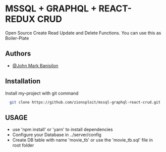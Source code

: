
# MSSQL + GRAPHQL + REACT-REDUX CRUD

Open Source Create Read Update and Delete Functions.
You can use this as Boiler-Plate
## Authors

- [@John Mark Banisilon](https://www.facebook.com/crypto.graphy.39/)


## Installation

Install my-project with git command

```bash
  git clone https://github.com/zionsploit/mssql-graphql-react-crud.git
```
    
## USAGE

- use 'npm install' or 'yarn' to install dependencies
- Configure your Database in ../server/config
- Create DB table with name 'movie_tb' or use the 'movie_tb.sql' file in root folder
 
